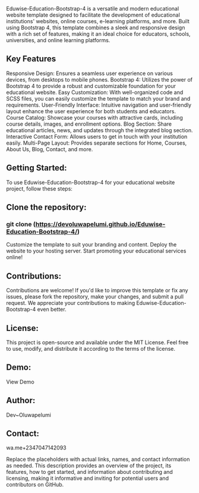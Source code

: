 Eduwise-Education-Bootstrap-4 is a versatile and modern educational website template designed to facilitate the development of educational institutions' websites, online courses, e-learning platforms, and more.
 Built using Bootstrap 4, this template combines a sleek and responsive design with a rich set of features, making it an ideal choice for educators, schools, universities, and online learning platforms.

## Key Features

Responsive Design: Ensures a seamless user experience on various devices, from desktops to mobile phones.
Bootstrap 4: Utilizes the power of Bootstrap 4 to provide a robust and customizable foundation for your educational website.
Easy Customization: With well-organized code and SCSS files, you can easily customize the template to match your brand and requirements.
User-Friendly Interface: Intuitive navigation and user-friendly layout enhance the user experience for both students and educators.
Course Catalog: Showcase your courses with attractive cards, including course details, images, and enrollment options.
Blog Section: Share educational articles, news, and updates through the integrated blog section.
Interactive Contact Form: Allows users to get in touch with your institution easily.
Multi-Page Layout: Provides separate sections for Home, Courses, About Us, Blog, Contact, and more.


## Getting Started:
To use Eduwise-Education-Bootstrap-4 for your educational website project, follow these steps:

## Clone the repository: 
 ### git clone (https://devoluwapelumi.github.io/Eduwise-Education-Bootstrap-4/)
Customize the template to suit your branding and content.
Deploy the website to your hosting server.
Start promoting your educational services online!

## Contributions:
Contributions are welcome! If you'd like to improve this template or fix any issues, please fork the repository, make your changes, and submit a pull request. We appreciate your contributions to making Eduwise-Education-Bootstrap-4 even better.


## License:
This project is open-source and available under the MIT License. Feel free to use, modify, and distribute it according to the terms of the license.

## Demo: 
 View Demo

## Author: 
 Dev~Oluwapelumi

## Contact: 
 wa.me+2347047142093

Replace the placeholders with actual links, names, and contact information as needed. This description provides an overview of the project, its features, how to get started, and information about contributing and licensing, making it informative and inviting for potential users and contributors on GitHub.
